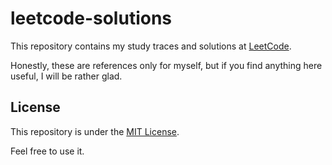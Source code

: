 # leetcode-solutions

This repository contains my study traces and solutions at [LeetCode](https://leetcode.com/).

Honestly, these are references only for myself, but if you find anything here useful, I will be rather glad.

## License

This repository is under the [MIT License](https://github.com/Hyperzsb/leetcode-solutions/blob/master/LICENSE).

Feel free to use it.

